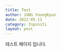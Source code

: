 ```yaml
---
title: Test
author: JUNG YoungKyun
date: 2022-05-11
category: Inpiniti
layout: post
---
```


테스트 페이지 입니다.